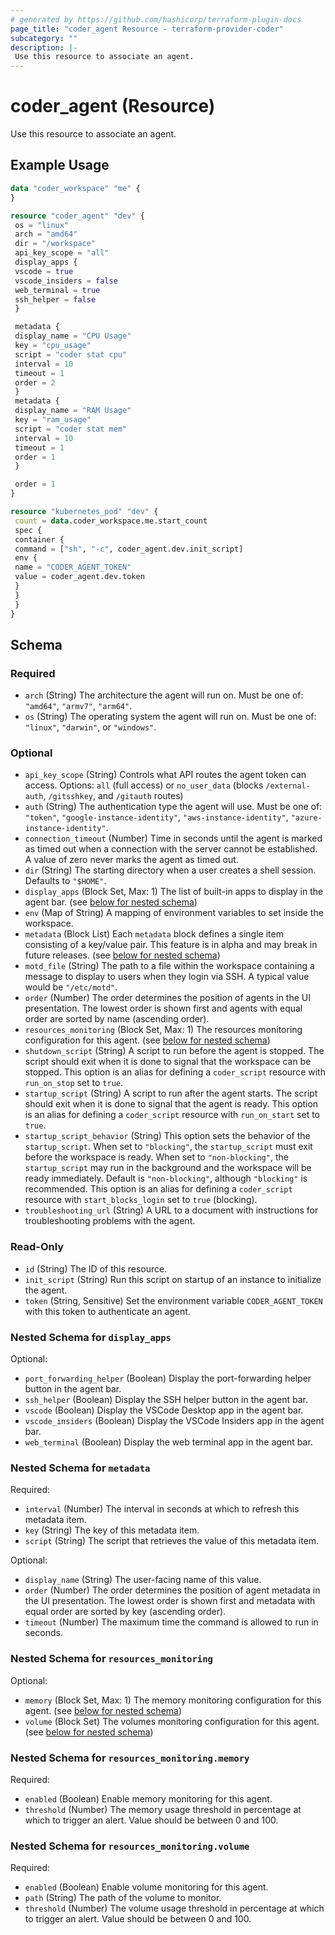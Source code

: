 ```yaml
---
# generated by https://github.com/hashicorp/terraform-plugin-docs
page_title: "coder_agent Resource - terraform-provider-coder"
subcategory: ""
description: |-
 Use this resource to associate an agent.
---
```


# coder_agent (Resource)

Use this resource to associate an agent.

## Example Usage

```terraform
data "coder_workspace" "me" {
}

resource "coder_agent" "dev" {
 os = "linux"
 arch = "amd64"
 dir = "/workspace"
 api_key_scope = "all"
 display_apps {
 vscode = true
 vscode_insiders = false
 web_terminal = true
 ssh_helper = false
 }

 metadata {
 display_name = "CPU Usage"
 key = "cpu_usage"
 script = "coder stat cpu"
 interval = 10
 timeout = 1
 order = 2
 }
 metadata {
 display_name = "RAM Usage"
 key = "ram_usage"
 script = "coder stat mem"
 interval = 10
 timeout = 1
 order = 1
 }

 order = 1
}

resource "kubernetes_pod" "dev" {
 count = data.coder_workspace.me.start_count
 spec {
 container {
 command = ["sh", "-c", coder_agent.dev.init_script]
 env {
 name = "CODER_AGENT_TOKEN"
 value = coder_agent.dev.token
 }
 }
 }
}
```

<!-- schema generated by tfplugindocs -->
## Schema

### Required

- `arch` (String) The architecture the agent will run on. Must be one of: `"amd64"`, `"armv7"`, `"arm64"`.
- `os` (String) The operating system the agent will run on. Must be one of: `"linux"`, `"darwin"`, or `"windows"`.

### Optional

- `api_key_scope` (String) Controls what API routes the agent token can access. Options: `all` (full access) or `no_user_data` (blocks `/external-auth`, `/gitsshkey`, and `/gitauth` routes)
- `auth` (String) The authentication type the agent will use. Must be one of: `"token"`, `"google-instance-identity"`, `"aws-instance-identity"`, `"azure-instance-identity"`.
- `connection_timeout` (Number) Time in seconds until the agent is marked as timed out when a connection with the server cannot be established. A value of zero never marks the agent as timed out.
- `dir` (String) The starting directory when a user creates a shell session. Defaults to `"$HOME"`.
- `display_apps` (Block Set, Max: 1) The list of built-in apps to display in the agent bar. (see [below for nested schema](#nestedblock--display_apps))
- `env` (Map of String) A mapping of environment variables to set inside the workspace.
- `metadata` (Block List) Each `metadata` block defines a single item consisting of a key/value pair. This feature is in alpha and may break in future releases. (see [below for nested schema](#nestedblock--metadata))
- `motd_file` (String) The path to a file within the workspace containing a message to display to users when they login via SSH. A typical value would be `"/etc/motd"`.
- `order` (Number) The order determines the position of agents in the UI presentation. The lowest order is shown first and agents with equal order are sorted by name (ascending order).
- `resources_monitoring` (Block Set, Max: 1) The resources monitoring configuration for this agent. (see [below for nested schema](#nestedblock--resources_monitoring))
- `shutdown_script` (String) A script to run before the agent is stopped. The script should exit when it is done to signal that the workspace can be stopped. This option is an alias for defining a `coder_script` resource with `run_on_stop` set to `true`.
- `startup_script` (String) A script to run after the agent starts. The script should exit when it is done to signal that the agent is ready. This option is an alias for defining a `coder_script` resource with `run_on_start` set to `true`.
- `startup_script_behavior` (String) This option sets the behavior of the `startup_script`. When set to `"blocking"`, the `startup_script` must exit before the workspace is ready. When set to `"non-blocking"`, the `startup_script` may run in the background and the workspace will be ready immediately. Default is `"non-blocking"`, although `"blocking"` is recommended. This option is an alias for defining a `coder_script` resource with `start_blocks_login` set to `true` (blocking).
- `troubleshooting_url` (String) A URL to a document with instructions for troubleshooting problems with the agent.

### Read-Only

- `id` (String) The ID of this resource.
- `init_script` (String) Run this script on startup of an instance to initialize the agent.
- `token` (String, Sensitive) Set the environment variable `CODER_AGENT_TOKEN` with this token to authenticate an agent.

<a id="nestedblock--display_apps"></a>
### Nested Schema for `display_apps`

Optional:

- `port_forwarding_helper` (Boolean) Display the port-forwarding helper button in the agent bar.
- `ssh_helper` (Boolean) Display the SSH helper button in the agent bar.
- `vscode` (Boolean) Display the VSCode Desktop app in the agent bar.
- `vscode_insiders` (Boolean) Display the VSCode Insiders app in the agent bar.
- `web_terminal` (Boolean) Display the web terminal app in the agent bar.


<a id="nestedblock--metadata"></a>
### Nested Schema for `metadata`

Required:

- `interval` (Number) The interval in seconds at which to refresh this metadata item.
- `key` (String) The key of this metadata item.
- `script` (String) The script that retrieves the value of this metadata item.

Optional:

- `display_name` (String) The user-facing name of this value.
- `order` (Number) The order determines the position of agent metadata in the UI presentation. The lowest order is shown first and metadata with equal order are sorted by key (ascending order).
- `timeout` (Number) The maximum time the command is allowed to run in seconds.


<a id="nestedblock--resources_monitoring"></a>
### Nested Schema for `resources_monitoring`

Optional:

- `memory` (Block Set, Max: 1) The memory monitoring configuration for this agent. (see [below for nested schema](#nestedblock--resources_monitoring--memory))
- `volume` (Block Set) The volumes monitoring configuration for this agent. (see [below for nested schema](#nestedblock--resources_monitoring--volume))

<a id="nestedblock--resources_monitoring--memory"></a>
### Nested Schema for `resources_monitoring.memory`

Required:

- `enabled` (Boolean) Enable memory monitoring for this agent.
- `threshold` (Number) The memory usage threshold in percentage at which to trigger an alert. Value should be between 0 and 100.


<a id="nestedblock--resources_monitoring--volume"></a>
### Nested Schema for `resources_monitoring.volume`

Required:

- `enabled` (Boolean) Enable volume monitoring for this agent.
- `path` (String) The path of the volume to monitor.
- `threshold` (Number) The volume usage threshold in percentage at which to trigger an alert. Value should be between 0 and 100.
